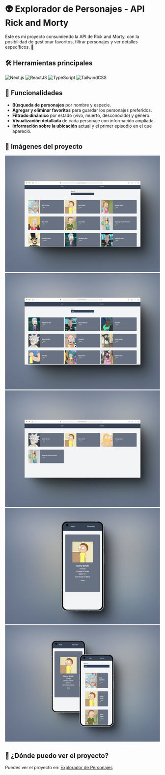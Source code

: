# 👽 Explorador de Personajes - API Rick and Morty

Este es mi proyecto consumiendo la API de Rick and Morty, con la posibilidad de gestionar favoritos, filtrar personajes y ver detalles específicos. 🚀  

## 🛠️ Herramientas principales  

![Next.js](https://img.shields.io/badge/Next.js-%23ffffff?logo=nextdotjs&logoColor=%23000000) 
![ReactJS](https://img.shields.io/badge/ReactJS-%2361DAFB?logo=react&labelColor=white) 
![TypeScript](https://img.shields.io/badge/TypeScript-%23007ACC?logo=typescript&labelColor=white) 
![TailwindCSS](https://img.shields.io/badge/TailwindCSS-%2306B6D4?logo=tailwindcss&labelColor=white)

## 🔨 Funcionalidades  
-  **Búsqueda de personajes** por nombre y especie.  
-  **Agregar y eliminar favoritos** para guardar los personajes preferidos.  
-  **Filtrado dinámico** por estado (vivo, muerto, desconocido) y género.  
-  **Visualización detallada** de cada personaje con información ampliada.  
-  **Información sobre la ubicación** actual y el primer episodio en el que apareció.  

## 📸 Imágenes del proyecto  
![Página principal](public/Images/Readme1.png)  
![Filtrado](public/Images/Readme2.png)  
![Página favoritos](public/Images/Readme3.png)  
![Detalles del personaje](public/Images/Readme4.png)  
![Detalles del personaje y Página principal mobile](public/Images/Readme5.png)  

## 🚀 ¿Dónde puedo ver el proyecto?  
Puedes ver el proyecto en: [Explorador de Personajes]()  